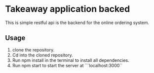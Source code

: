 # Takeaway application backed
This is simple restful api is the backend for the online ordering system. 

## Usage
1. clone the repository. 
2. Cd into the cloned repository. 
3. Run npm install in the terminal to install all dependencies. 
4. Run npm start to start the server at ```localhost:3000``

